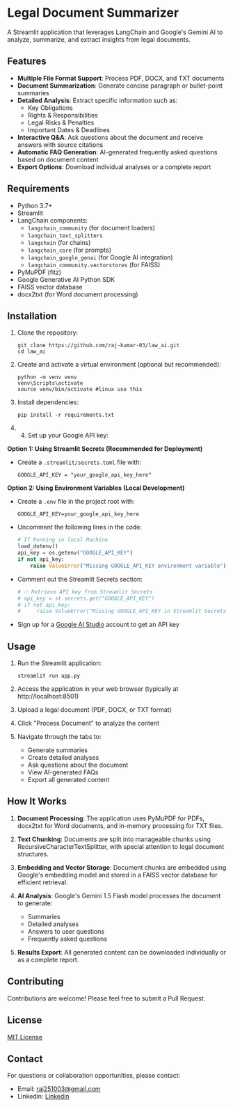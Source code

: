# Legal Document Summarizer

A Streamlit application that leverages LangChain and Google's Gemini AI to analyze, summarize, and extract insights from legal documents.

## Features

- **Multiple File Format Support**: Process PDF, DOCX, and TXT documents
- **Document Summarization**: Generate concise paragraph or bullet-point summaries
- **Detailed Analysis**: Extract specific information such as:
  - Key Obligations
  - Rights & Responsibilities
  - Legal Risks & Penalties
  - Important Dates & Deadlines
- **Interactive Q&A**: Ask questions about the document and receive answers with source citations
- **Automatic FAQ Generation**: AI-generated frequently asked questions based on document content
- **Export Options**: Download individual analyses or a complete report

## Requirements

- Python 3.7+
- Streamlit
- LangChain components:
  - `langchain_community` (for document loaders)
  - `langchain_text_splitters`
  - `langchain` (for chains)
  - `langchain_core` (for prompts)
  - `langchain_google_genai` (for Google AI integration)
  - `langchain_community.vectorstores` (for FAISS)
- PyMuPDF (fitz)
- Google Generative AI Python SDK
- FAISS vector database
- docx2txt (for Word document processing)

## Installation

1. Clone the repository:
   ```
   git clone https://github.com/raj-kumar-03/law_ai.git
   cd law_ai
   ```

2. Create and activate a virtual environment (optional but recommended):
   ```
   python -m venv venv
   venv\Scripts\activate
   source venv/bin/activate #linux use this
   
   ```

3. Install dependencies:
   ```
   pip install -r requirements.txt
   ```

4. 4. Set up your Google API key:

**Option 1: Using Streamlit Secrets (Recommended for Deployment)**
- Create a `.streamlit/secrets.toml` file with:
  ```
  GOOGLE_API_KEY = "your_google_api_key_here"
  ```

**Option 2: Using Environment Variables (Local Development)**
- Create a `.env` file in the project root with:
  ```
  GOOGLE_API_KEY=your_google_api_key_here
  ```
- Uncomment the following lines in the code:
  ```python
  # If Running in local Machine
  load_dotenv() 
  api_key = os.getenv("GOOGLE_API_KEY")
  if not api_key:
      raise ValueError("Missing GOOGLE_API_KEY environment variable")
  ```
- Comment out the Streamlit Secrets section:
  ```python
  # ✅ Retrieve API key from Streamlit Secrets
  # api_key = st.secrets.get("GOOGLE_API_KEY")
  # if not api_key:
  #     raise ValueError("Missing GOOGLE_API_KEY in Streamlit Secrets")
  ```

- Sign up for a [Google AI Studio](https://ai.google.dev/) account to get an API key

## Usage

1. Run the Streamlit application:
   ```
   streamlit run app.py
   ```

2. Access the application in your web browser (typically at http://localhost:8501)

3. Upload a legal document (PDF, DOCX, or TXT format)

4. Click "Process Document" to analyze the content

5. Navigate through the tabs to:
   - Generate summaries
   - Create detailed analyses
   - Ask questions about the document
   - View AI-generated FAQs
   - Export all generated content

## How It Works

1. **Document Processing**: The application uses PyMuPDF for PDFs, docx2txt for Word documents, and in-memory processing for TXT files.

2. **Text Chunking**: Documents are split into manageable chunks using RecursiveCharacterTextSplitter, with special attention to legal document structures.

3. **Embedding and Vector Storage**: Document chunks are embedded using Google's embedding model and stored in a FAISS vector database for efficient retrieval.

4. **AI Analysis**: Google's Gemini 1.5 Flash model processes the document to generate:
   - Summaries
   - Detailed analyses
   - Answers to user questions
   - Frequently asked questions

5. **Results Export**: All generated content can be downloaded individually or as a complete report.

## Contributing

Contributions are welcome! Please feel free to submit a Pull Request.

## License

[MIT License](LICENSE)

## Contact

For questions or collaboration opportunities, please contact:
- Email: raj251003@gmail.com
- Linkedin: [Linkedin](https://www.linkedin.com/in/raj-kumar-372b75320/)
